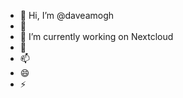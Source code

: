 - 👋 Hi, I’m @daveamogh
- 👀 
- 🌱 I’m currently working on Nextcloud
- 💞️ 
- 📫 
- 😄 
- ⚡ 

<!---
daveamogh/daveamogh is a ✨ special ✨ repository because its `README.md` (this file) appears on your GitHub profile.
You can click the Preview link to take a look at your changes.
--->
